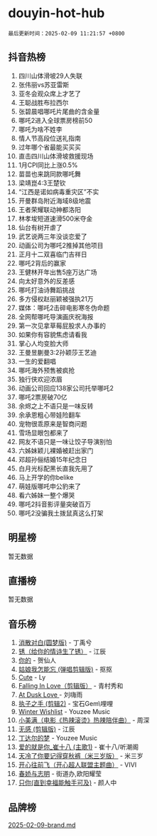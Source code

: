 # douyin-hot-hub

`最后更新时间：2025-02-09 11:21:57 +0800`

## 抖音热榜

1. 四川山体滑坡29人失联
1. 张伟丽vs苏亚雷斯
1. 亚冬会观众席上才艺了
1. 王聪战胜布拉西尔
1. 张碧晨唱哪吒片尾曲的含金量
1. 哪吒2进入全球票房榜前50
1. 哪吒为啥不姓李
1. 情人节高段位送礼指南
1. 过年哪个省最能买买买
1. 直击四川山体滑坡救援现场
1. 1月CPI同比上涨0.5%
1. 苗苗也来跳同款哪吒舞
1. 梁靖崑4:3王楚钦
1. “江西是诺如病毒重灾区”不实
1. 开曼群岛附近海域8级地震
1. 王者荣耀联动神都洛阳
1. 林孝埈短道速滑500米夺金
1. 仙台有树开虐了
1. 武艺说两三年没谈恋爱了
1. 动画公司为哪吒2推掉其他项目
1. 正月十二双喜临门吉祥日
1. 哪吒2背后的赢家
1. 王健林开年出售5座万达广场
1. 向太好意外的反差感
1. 哪吒打油诗舞蹈挑战
1. 多方侵权赵丽颖被强执21万
1. 媒体：哪吒2击碎电影寒冬伪命题
1. 全网帮哪吒导演画庆祝海报
1. 第一次见拿草莓屁股求人办事的
1. 如果你有容貌焦虑请看我
1. 掌心人均变脸大师
1. 王曼昱蒯曼3:2孙颖莎王艺迪
1. 一生的爱翻唱
1. 哪吒海外预售被疯抢
1. 独行侠欢迎浓眉
1. 动画公司回应138家公司托举哪吒2
1. 哪吒2票房破70亿
1. 余烬之上不语只是一味反转
1. 余承恩粗心带娃险翻车
1. 宠物很乖原来是智商问题
1. 雪场显眼包都来了
1. 网友不语只是一味让饺子导演别怕
1. 六姊妹颖儿裸婚被赶出家门
1. 邓超孙俪结婚15年纪念日
1. 白月光标配黑长直我先用了
1. 马上开学的你belike
1. 萌娃版哪吒申公豹来了
1. 看六姊妹一整个爆哭
1. 哪吒2抖音影评量突破百万
1. 哪吒2没骗我土拨鼠真这么打架

## 明星榜

暂无数据

## 直播榜

暂无数据

## 音乐榜

1. [消散对白(圆梦版)](https://sf3-cdn-tos.douyinstatic.com/obj/tos-cn-ve-2774/og4jB5I5IizzoZVAAAzWgBMAsMDWoArfwBOiFs) - 丁禹兮
1. [锈（给你的情诗生了锈）](https://sf5-hl-cdn-tos.douyinstatic.com/obj/tos-cn-ve-2774/o8a1PBtVqIYbPEGK6e5A4egedVMdm3fCIz6bbE) - 江辰
1. [你的](https://sf5-hl-cdn-tos.douyinstatic.com/obj/tos-cn-ve-2774/oYuIeKf42jB7sEV6B2upMdpYAgfrQWj0FeRegh) - 贺仙人
1. [姑娘我怎能忘 (弹唱剪辑版)](https://sf5-hl-cdn-tos.douyinstatic.com/obj/tos-cn-ve-2774/okamwrBGEMz6illuEofAsMV4yzF5tVWbBiA5AI) - 抠抠
1. [Cute](https://sf5-hl-cdn-tos.douyinstatic.com/obj/tos-cn-ve-2774/o4IbIzHWKAAB4wsS5qMBRiiAlEBGTpQRNfFvuo) - Ly
1. [Falling In Love（剪辑版）](https://sf3-cdn-tos.douyinstatic.com/obj/tos-cn-ve-2774/o8ajpA8zzgBPahbBIO8AcKGBLJezFCRd1wfP9f) - 青村秀和
1. [ At Dusk  Love ](https://sf6-cdn-tos.douyinstatic.com/obj/tos-cn-ve-2774/o8CrpCf5CaYgI4ZrtQgMQAFEfuGqNnRSDQAPBc) - 刘嗨雨
1. [执子之手 (剪辑2)](https://sf5-hl-cdn-tos.douyinstatic.com/obj/tos-cn-ve-2774/oUoZLQjCc31XzqsBnBQUNgeKtYPBcgbFDwtfcu) - 宝石Gem\哩哩
1. [Winter Wishlist](https://sf5-hl-cdn-tos.douyinstatic.com/obj/tos-cn-ve-2774/oIIgUOeamCFCVAzxN6MFRLIBlLGpUqQxeeHrLE) - Youzee Music
1. [小美满（电影《热辣滚烫》热辣陪伴曲）](https://sf5-hl-cdn-tos.douyinstatic.com/obj/tos-cn-ve-2774/o0GAn2lSgfZIDUgtevCGDQYnFg4CwnrBaxbTZL) - 周深
1. [无感 (剪辑版)](https://sf5-hl-cdn-tos.douyinstatic.com/obj/tos-cn-ve-2774/o0eIsUzJBDlQaQFC5OFlgbMEZC1TFYBftOBn6p) - 江辰
1. [丁达尔的梦](https://sf5-hl-cdn-tos.douyinstatic.com/obj/tos-cn-ve-2774/oMU3WirUZBVQkAC9ccG5P2IQirziZM2RTInUY) - Youzee Music
1. [爱的就是你_崔十八 (主歌1)](https://sf5-hl-cdn-tos.douyinstatic.com/obj/tos-cn-ve-2774/oI5BO5DhFZ6UTcNCnZaOCBLtZ7WIMQGfgnXf5E) - 崔十八/听潮阁
1. [天冷了你要记得穿秋裤（米三岁版）](https://sf5-hl-cdn-tos.douyinstatic.com/obj/tos-cn-ve-2774/oQlIwVIDWiZ6BQilAorS7MA0AgCkQDvcZAdm1) - 米三岁
1. [开心往前飞（开心超人联盟主题曲）](https://sf3-cdn-tos.douyinstatic.com/obj/tos-cn-ve-2774/9d8fb7c82cf1421fb93a9fe925275e0a) - VIVI
1. [春娇与志明](https://sf3-cdn-tos.douyinstatic.com/obj/tos-cn-ve-2774/e530d8fceb7044b39707d7f9ff54add1) - 街道办,欧阳耀莹
1. [只你(直到幸福能触手可及)](https://sf3-cdn-tos.douyinstatic.com/obj/tos-cn-ve-2774/o0lBkRDzFTeaVSUz3ZZSCBVtZ5DIMQGfgmEAuE) - 颜人中

## 品牌榜

[2025-02-09-brand.md](2025-02-09-brand.md)
